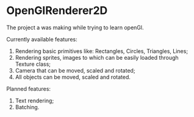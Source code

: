 # OpenGlRenderer2D

The project a was making while trying to learn openGl.

Currently available features:
  1) Rendering basic primitives like: Rectangles, Circles, Triangles, Lines;
  2) Rendering sprites, images to which can be easily loaded through Texture class;
  3) Camera that can be moved, scaled and rotated;
  4) All objects can be moved, scaled and rotated.

Planned features:
  1) Text rendering;
  2) Batching.
